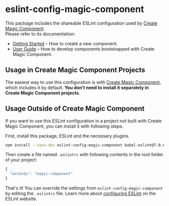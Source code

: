 # eslint-config-magic-component

This package includes the shareable ESLint configuration used by [Create Magic Component](https://github.com/magic-FE/create-magic-component).  
Please refer to its documentation:

* [Getting Started](https://github.com/magic-FE/create-magic-component/blob/master/README.md#getting-started) – How to create a new component.
* [User Guide](https://github.com/magic-FE/create-magic-component/blob/master/packages/create-magic-component/README.md) – How to develop components bootstrapped with Create Magic Component.

## Usage in Create Magic Component Projects

The easiest way to use this configuration is with [Create Magic Component](https://github.com/magic-FE/create-magic-component), which includes it by default. **You don’t need to install it separately in Create Magic Component projects.**

## Usage Outside of Create Magic Component

If you want to use this ESLint configuration in a project not built with Create Magic Component, you can install it with following steps.

First, install this package, ESLint and the necessary plugins.

  ```sh
  npm install --save-dev eslint-config-magic-component babel-eslint@7.0.0 eslint@3.8.1 eslint-plugin-flowtype@2.21.0 eslint-plugin-import@2.0.1 eslint-plugin-jsx-a11y@2.2.3 eslint-plugin-react@6.4.1
  ```

Then create a file named `.eslintrc` with following contents in the root folder of your project:

  ```js
  {
    "extends": "magic-component"
  }
  ```

  That's it! You can override the settings from `eslint-config-magic-component` by editing the `.eslintrc` file. Learn more about [configuring ESLint](http://eslint.org/docs/user-guide/configuring) on the ESLint website.
